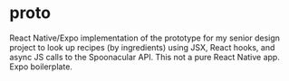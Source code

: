 # proto
React Native/Expo implementation of the prototype for my senior design project to look up recipes (by ingredients) using JSX, React hooks, and async JS calls to the Spoonacular API. This not a pure React Native app. Expo boilerplate.
